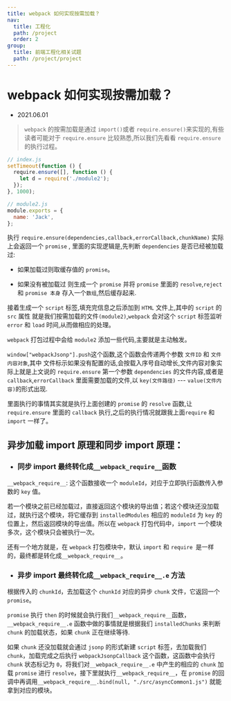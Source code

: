 ```yaml
---
title: webpack 如何实现按需加载？
nav:
  title: 工程化
  path: /project
  order: 2
group:
  title: 前端工程化相关试题
  path: /project/project
---
```


# webpack 如何实现按需加载？

- 2021.06.01

> `webpack` 的按需加载是通过 `import()`或者 `require.ensure()`来实现的,有些读者可能对于 `require.ensure` 比较熟悉,所以我们先看看 `require.ensure`的执行过程。

```js
// index.js
setTimeout(function () {
  require.ensure([], function () {
    let d = require('./module2');
  });
}, 1000);

// module2.js
module.exports = {
  name: 'Jack',
};
```

执行 `require.ensure(dependencies,callback,errorCallback,chunkName)` 实际上会返回一个 `promise` , 里面的实现逻辑是,先判断 `dependencies` 是否已经被加载过:

- 如果加载过则取缓存值的 `promise`。

- 如果没有被加载过 则生成一个 `promise` 并将 `promise` 里面的 `resolve`,`reject` 和 `promise 本身` 存入一个`数组`,然后缓存起来.

接着生成一个 `script` 标签,填充完信息之后添加到 `HTML` 文件上,其中的 `script` 的 `src` 属性 就是我们按需加载的文件`(module2)`,`webpack` 会对这个 `script` 标签监听 `error` 和 `load` 时间,从而做相应的处理。

`webpack` 打包过程中会给 `module2` 添加一些代码,主要就是主动触发。

`window["webpackJsonp"].push`这个函数,这个函数会传递两个参数 `文件ID` 和 `文件内容对象`,其中 文件标示如果没有配置的话,会按载入序号自动增长,文件内容对象实际上就是上文说的 `require.ensure` 第一个参数 `dependencies` 的文件内容,或者是 `callback`,`errorCallback` 里面需要加载的文件,以 `key(文件路径)` --- `value(文件内容)`的形式出现.

里面执行的事情其实就是执行上面创建的 `promise` 的 `resolve` 函数,让 `require.ensure` 里面的 `callback` 执行,之后的执行情况就跟我上面`require` 和 `import` 一样了。

## 异步加载 import 原理和同步 import 原理：

- ### 同步 import 最终转化成`__webpack_require__`函数

`__webpack_require__`: 这个函数接收一个 `moduleId`，对应于立即执行函数传入参数的 `key` 值。

若一个模块之前已经加载过，直接返回这个模块的导出值；若这个模块还没加载过，就执行这个模块，将它缓存到 `installedModules` 相应的 `moduleId` 为 `key` 的位置上，然后返回模块的导出值。所以在 `webpack` 打包代码中，`import` 一个模块多次，这个模块只会被执行一次。

还有一个地方就是，在 `webpack` 打包模块中，默认 `import` 和 `require `是一样的，最终都是转化成`__webpack_require__`。

- ### 异步 import 最终转化成`__webpack_require__.e` 方法

根据传入的 `chunkId`，去加载这个 `chunkId` 对应的异步 `chunk` 文件，它返回一个 `promise`。

`promise` 执行 `then` 的时候就会执行我们`__webpack_require__`函数，`__webpack_require__.e` 函数中做的事情就是根据我们 `installedChunks` 来判断 `chunk` 的加载状态，如果 `chunk` 正在继续等待.

如果 `chunk` 还没加载就会通过 `jsonp` 的形式新建 `script` 标签，去加载我们 `chunk`，加载完成之后执行 `webpackJsonpCallback` 这个函数，这函数中会执行 `chunk` 状态标记为 `0`，将我们对`__webpack_require__.e` 中产生的相应的 `chunk` 加载 `promise` 进行 `resolve`，接下里就执行`__webpack_require__`，在 `promise` 的回调中再调用`__webpack_require__.bind(null, "./src/asyncCommon1.js")` 就能拿到对应的模块。
